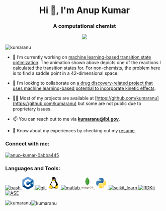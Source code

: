 <h1 align="center">Hi 👋, I'm Anup Kumar</h1>
<h3 align="center">A computational chemist</h3>

<div align="center">
  <img src="https://github.com/kumaranu/kumaranu/assets/17169648/ddd19add-77ac-45f9-af6e-4988ee69a001" width="300">
</div>


<p align="left"> <img src="https://komarev.com/ghpvc/?username=kumaranu&label=Profile%20views&color=0e75b6&style=flat" alt="kumaranu" /> </p>

<!--<p align="left"> <a href="https://github.com/ryo-ma/github-profile-trophy"><img src="https://github-profile-trophy.vercel.app/?username=kumaranu" alt="kumaranu" /></a> </p>-->

- 🔭 I’m currently working on [machine learning-based transition state optimization](https://github.com/kumaranu/lag_opt_ts). The animation shown above depicts one of the reactions I calculated the transition states for. For non-chemists, the problem here is to find a saddle point in a 42-dimensional space.

- 👯 I’m looking to collaborate on [a drug discovery-related project that uses machine learning-based potential to incorporate kinetic effects](https://github.com/kumaranu/quacc_tests).

- 👨‍💻 Most of my projects are available at [https://github.com/kumaranu](https://github.com/kumaranu) but some are not public due to proprietary issues.

- 📫 You can reach out to me via **kumaranu@lbl.gov**.

- 📄 Know about my experiences by checking out my [resume](https://anupkumar.tiiny.site/).

<h3 align="left">Connect with me:</h3>
<p align="left">
<a href="https://linkedin.com/in/anup-kumar-0abba445" target="blank"><img align="center" src="https://raw.githubusercontent.com/rahuldkjain/github-profile-readme-generator/master/src/images/icons/Social/linked-in-alt.svg" alt="anup-kumar-0abba445" height="30" width="40" /></a>
</p>

<h3 align="left">Languages and Tools:</h3>
<p align="left"> <a href="https://www.gnu.org/software/bash/" target="_blank" rel="noreferrer"> <img src="https://www.vectorlogo.zone/logos/gnu_bash/gnu_bash-icon.svg" alt="bash" width="40" height="40"/> </a> <a href="https://www.w3schools.com/cpp/" target="_blank" rel="noreferrer"> <img src="https://raw.githubusercontent.com/devicons/devicon/master/icons/cplusplus/cplusplus-original.svg" alt="cplusplus" width="40" height="40"/> </a> <a href="https://git-scm.com/" target="_blank" rel="noreferrer"> <img src="https://www.vectorlogo.zone/logos/git-scm/git-scm-icon.svg" alt="git" width="40" height="40"/> </a> <a href="https://www.linux.org/" target="_blank" rel="noreferrer"> <img src="https://raw.githubusercontent.com/devicons/devicon/master/icons/linux/linux-original.svg" alt="linux" width="40" height="40"/> </a> <a href="https://www.mathworks.com/" target="_blank" rel="noreferrer"> <img src="https://upload.wikimedia.org/wikipedia/commons/2/21/Matlab_Logo.png" alt="matlab" width="40" height="40"/> </a> <a href="https://www.mongodb.com/" target="_blank" rel="noreferrer"> <img src="https://raw.githubusercontent.com/devicons/devicon/master/icons/mongodb/mongodb-original-wordmark.svg" alt="mongodb" width="40" height="40"/> </a> <a href="https://www.python.org" target="_blank" rel="noreferrer"> <img src="https://raw.githubusercontent.com/devicons/devicon/master/icons/python/python-original.svg" alt="python" width="40" height="40"/> </a> <a href="https://scikit-learn.org/" target="_blank" rel="noreferrer"> <img src="https://upload.wikimedia.org/wikipedia/commons/0/05/Scikit_learn_logo_small.svg" alt="scikit_learn" width="40" height="40"/> </a> 
  <a href="https://www.rdkit.org/" target="_blank" rel="noreferrer"> <img src="https://avatars.githubusercontent.com/u/2018047?s=280&v=4" alt="RDKit" width="40" height="40"/> </a>
    <a href="https://www.rdkit.org/" target="_blank" rel="noreferrer"> <img src="https://gitlab.com/uploads/-/system/project/avatar/470007/ase256.png?width=48" alt="ASE" width="40" height="40"/> </a>
</p>

<p><img align="left" src="https://github-readme-stats.vercel.app/api/top-langs?username=kumaranu&show_icons=true&locale=en&layout=compact" alt="kumaranu" /></p>

<p><img align="center" src="https://github-readme-streak-stats.herokuapp.com/?user=kumaranu&" alt="kumaranu" /></p>
